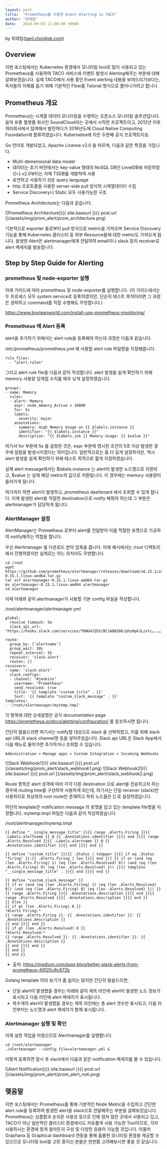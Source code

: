 ```yaml
---
layout: post
title:  "Prometheus를 이용한 Event Alerting in TACO"
author: "최태일"
date:   2018-09-03 11:00:00 +0900
---
```


<p>by 최태일(<a href="mailto:taeil.choi@sk.com">taeil.choi@sk.com</a>)</p>

## Overview
이번 포스팅에서는 Kubernetes 환경에서 모니터링 tool로 많이 사용되고 있는 Prometheus를 사용하여 TACO 서비스에 이벤트 발생시 Alerting해주는 부분에 대해 살펴보겠습니다. 실제 TACO에서 사용 중인 Event alerting 내용을 보여드리기보다는, 독자들의 이해를 돕기 위해 기본적인 Flow를 Tutorial 형식으로 풀어나가려고 합니다.


## Prometheus 개요
Prometheus는 시계열 데이터 모니터링을 수행하는 오픈소스 모니터링 솔루션입니다.
음악 유통 플랫폼 회사인 SoundCloud라는 곳에서 시작한 프로젝트이고, 2012년 이후 여러회사에서 참여해서 발전하다가 2016년도에 Cloud Native Computing Foundation에 합류하였습니다.  Kubernetes에 이은 두번째 공식 프로젝트이죠.

Go 언어로 개발되었고, Apache License v2.0 을 따르며, 다음과 같은 특징을 가집니다.

- Multi-demensional data model
- 데이터는 초기 버전에서는 key-value 형태의 NoSQL DB인 LevelDB에 저장하였으나 v2.0부터는 자체 TSDB를 개발하여 사용
- 유연하고 사용하기 쉬운 query language
- http 프로토콜을 사용한 server-side pull 방식의 시계열데이터 수집
- Service Discovery나 Static 모두 사용가능한 구조

Prometheus Architecture는 다음과 같습니다.

![Prometheus Architecture]({{ site.baseurl }}{{ post.url }}/assets/img/prom_alert/prom_architecture.png)

기본적으로 exporter 들로부터 pull 방식으로 metric을 가져오며 Service Discovery 기능을 통해 Kubernetes 클러스터 등 외부 Resource들에 대한 metric도 가져오게 됩니다. 발생한 Alert은 alertmanager에게 전달하여 email이나 slack 등의 receiver로 alert 메세지를 발송합니다.


## Step by Step Guide for Alerting

### prometheus 및 node-exporter 실행

아래 가이드에 따라 prometheus 및 node-exporter를 실행합니다.
(이 가이드에서는 두 프로세스 모두 system service로 등록하였지만, 단순히 테스트 목적이라면 그 과정은 생략하고 command를 직접 수행해도 무방합니다.)

<https://www.booleanworld.com/install-use-prometheus-monitoring/>


### Prometheus 에 Alert 등록

alert을 추가하기 위해서는 alert rule을 등록해야 하는데 과정은 다음과 같습니다.

/etc/prometheus/prometheus.yml 에 사용할 alert rule 파일명을 지정해줍니다.

```
rule_files:
  - "alert.rules"
```

그리고 alert rule file을 다음과 같이 작성합니다.  alert 발생을 쉽게 확인하기 위해 memory 사용량 임계점 수치를 매우 낮게 설정하였습니다.

```
groups:
- name: Memory
  rules:
  - alert: Memory
    expr: node_memory_Active > 10000
    for: 5s
    labels:
      severity: major
    annotations:
      summary: High Memory Usage on {{ $labels.instance }}
      identifier: "{{ $labels.instance }}"
      description: "{{ $labels.job }} Memory Usage: {{ $value }}"
```

여기서 for 부분에 5s 를 설정한 것은, expr 부분에 명시한 조건이 5초 이상 발생한 경우에 알람을 발생시키겠다는 의미입니다.
일반적으로는 좀 더 길게 설정하지만, 역시 alert 발생을 쉽게 확인하기 위해 테스트 목적으로 짧게 지정하였습니다.

실제 alert message에서는 $labels.instance 는 alert이 발생한 노드명으로 치환되고, $value 는 실제 해당 metric의 값으로 치환됩니다.  이 경우에는 memory 사용량이 들어가게 됩니다.

여기까지 하면 alert이 발생하고, prometheus dashboard 에서 조회할 수 있게 됩니다. 
이제 발생된 alert을 적절한 destination으로 notify 해줘야 하는데 그 부분은 alertmanager가 담당하게 됩니다.


### AlertManager 설정

AlertManager는 Prometheus 로부터 alert를 전달받아 이를 적절한 포맷으로 가공하여 notify해주는 역할을 합니다.

우선 Alertmanager 를 다운로드 받아 압축을 풉니다. 아래 예시에서는 /root 디렉토리에서 진행하였지만 실제로는 어느 위치라도 무방합니다.

```
cd /root
wget https://github.com/prometheus/alertmanager/releases/download/v0.15.1/alertmanager-0.15.1.linux-amd64.tar.gz
tar xvf alertmanager-0.15.1.linux-amd64.tar.gz
mv alertmanager-0.15.1.linux-amd64 alertmanager
cd alertmanager
```

이제 아래와 같이 alertmanager가 사용할 기본 config 파일을 작성합니다.

/root/alertmanager/alertmanager.yml
```
global:
  resolve_timeout: 5m
  slack_api_url: "https://hooks.slack.com/services/T0WU4JZEX/BC1A8B28K/phzHpkJLzvlc….……..”

route:
  group_by: ['alertname']
  group_wait: 30s
  repeat_interval: 1h
  receiver: 'slack-alert'
  routes: []
receivers:
- name: 'slack-alert'
  slack_configs:
  - channel: "#jenkins"
    username: "Prometheus"
    send_resolved: true
    title: '{{ template "custom_title" . }}'
    text: '{{ template "custom_slack_message" . }}'
templates:
- '/root/alertmanager/mytemp.tmpl'
```

각 항목에 대한 상세설명은 공식 documentation page https://prometheus.io/docs/alerting/configuration/ 를 참조하시면 됩니다.

간단히 말씀드리면 여기서는 notify할 대상으로 slack 을 선택하였고, 이를 위해 slack api URL과 slack channel명 등을 넣어주었습니다.
Slack api URL은 Slack App에서 다음 메뉴로 들어가면 추가하거나 조회할 수 있습니다.

```
Administration > Manage apps > Custom Integration > Incoming Webhooks
```

![Slack Webhook1]({{ site.baseurl }}{{ post.url }}/assets/img/prom_alert/slack_webhook1.png)
![Slack Webhook2]({{ site.baseurl }}{{ post.url }}/assets/img/prom_alert/slack_webhook2.png)


Route 항목은 alert 성격에 따라 각각 다른 destination 으로 alert을 전송하고자 하는 경우에 routing tree를 구성하여 사용하게 되는데, 여기서는 단일 receiver (slack)만 사용하므로 최상위의 root route만 존재하고 하위 노드들은 [] 로 설정하였습니다.

하단의 template은 notification message 의 포맷을 담고 있는 template file명을 지정합니다.
mytemp.tmpl 파일은 다음과 같이 작성하였습니다.

/root/alertmanager/mytemp.tmpl
```
{{ define "__single_message_title" }}{{ range .Alerts.Firing }}{{ .Labels.alertname }} @ {{ .Annotations.identifier }}{{ end }}{{ range .Alerts.Resolved }}{{ .Labels.alertname }} @ {{ .Annotations.identifier }}{{ end }}{{ end }}

{{ define "custom_title" }}[{{ .Status | toUpper }}{{ if eq .Status "firing" }}:{{ .Alerts.Firing | len }}{{ end }}] {{ if or (and (eq (len .Alerts.Firing) 1) (eq (len .Alerts.Resolved) 0)) (and (eq (len .Alerts.Firing) 0) (eq (len .Alerts.Resolved) 1)) }}{{ template "__single_message_title" . }}{{ end }}{{ end }}

{{ define "custom_slack_message" }}
{{ if or (and (eq (len .Alerts.Firing) 1) (eq (len .Alerts.Resolved) 0)) (and (eq (len .Alerts.Firing) 0) (eq (len .Alerts.Resolved) 1)) }}
{{ range .Alerts.Firing }}{{ .Annotations.description }}{{ end }}{{ range .Alerts.Resolved }}{{ .Annotations.description }}{{ end }}
{{ else }}
{{ if gt (len .Alerts.Firing) 0 }}
*Alerts Firing:*
{{ range .Alerts.Firing }}- {{ .Annotations.identifier }}: {{ .Annotations.description }}
{{ end }}{{ end }}
{{ if gt (len .Alerts.Resolved) 0 }}
*Alerts Resolved:*
{{ range .Alerts.Resolved }}- {{ .Annotations.identifier }}: {{ .Annotations.description }}
{{ end }}{{ end }}
{{ end }}
{{ end }}
```
- 출처: https://medium.com/quiq-blog/better-slack-alerts-from-prometheus-49125c8c672b

Golang template 이라 보기가 좀 쉽지는 않지만 간단히 말씀드리면,
- 단일 alert이 발생했을 경우는 아래와 같이 제목 라인에 alert이 발생한 노드 정보가 표시되고 다음 라인에 alert 메세지가 표시됩니다.
- 복수개의 alert이 발생했을 경우는 제목 라인에는 총 alert 갯수만 표시되고, 다음 라인부터는 노드명과 alert 메세지가 함께 표시됩니다.


### Alertmanager 실행 및 확인

이제 설정 작업을 마쳤으므로 Alertmanager를 실행합니다.

```
cd /root/alertmanager
./alertmanager --config.file=alertmanager.yml &
```

이렇게 등록하면 잠시 후 slack에서 다음과 같은 notification 메세지를 볼 수 있습니다.

![Alert Notification]({{ site.baseurl }}{{ post.url }}/assets/img/prom_alert/prom_alert_noti.png)


## 맺음말

이번 포스팅에서는 Prometheus를 통해 기본적인 Node Metric을 수집하고 간단한 alert rule을 등록하여 발생한 alert을 slack으로 전달해주는 부분을 살펴보았습니다. Prometheus는 심플함과 손쉬운 사용성 등으로 인해 점차 많은 곳에서 사용되고 있고, TACO가 아닌 일반적인 클러스터 환경에서도 자유롭게 사용 가능한 Tool이므로, 각자 사용하시는 환경에 맞게 얼마든지 구성 및 다양한 응용이 가능할 것입니다. 아울러 Graphana 등 Graphical dashboard 연동을 통해 훌륭한 모니터링 환경을 제공할 수 있으므로 모니터링 tool을 고민 중이신 분들은  한번쯤 고려해보시면 좋을 것 같습니다.
